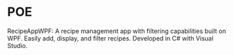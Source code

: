 # POE
RecipeAppWPF: A recipe management app with filtering capabilities built on WPF. Easily add, display, and filter recipes. Developed in C# with Visual Studio.
